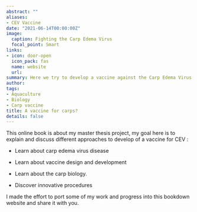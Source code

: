 ```yaml
---
abstract: ""
aliases:
- CEV Vaccine
date: "2021-06-14T00:00:00Z"
image:
  caption: Fighting the Carp Edema Virus
  focal_point: Smart
links:
- icon: door-open
  icon_pack: fas
  name: website
  url: 
summary: Here we try to develop a vaccine against the Carp Edema Virus
author: 
tags:
- Aquaculture
- Biology
- Carp vaccine
title: A vaccine for carps?
details: false
---
```


This online book is about my master thesis project, my goal here is to explain and discuss different approaches to develop of a vaccine for CEV :

+ Learn about carp edema virus disease

+ Learn about vaccine design and development

+ Learn about the carp biology.

+ Discover innovative procedures 

I made the effort to port some of my work and progress into this bookdown website and share it with you.